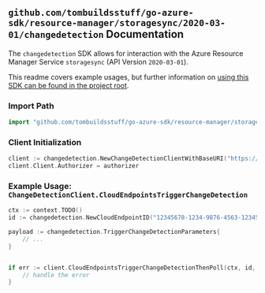 
## `github.com/tombuildsstuff/go-azure-sdk/resource-manager/storagesync/2020-03-01/changedetection` Documentation

The `changedetection` SDK allows for interaction with the Azure Resource Manager Service `storagesync` (API Version `2020-03-01`).

This readme covers example usages, but further information on [using this SDK can be found in the project root](https://github.com/tombuildsstuff/go-azure-sdk/tree/main/docs).

### Import Path

```go
import "github.com/tombuildsstuff/go-azure-sdk/resource-manager/storagesync/2020-03-01/changedetection"
```


### Client Initialization

```go
client := changedetection.NewChangeDetectionClientWithBaseURI("https://management.azure.com")
client.Client.Authorizer = authorizer
```


### Example Usage: `ChangeDetectionClient.CloudEndpointsTriggerChangeDetection`

```go
ctx := context.TODO()
id := changedetection.NewCloudEndpointID("12345678-1234-9876-4563-123456789012", "example-resource-group", "storageSyncServiceValue", "syncGroupValue", "cloudEndpointValue")

payload := changedetection.TriggerChangeDetectionParameters{
	// ...
}


if err := client.CloudEndpointsTriggerChangeDetectionThenPoll(ctx, id, payload); err != nil {
	// handle the error
}
```
